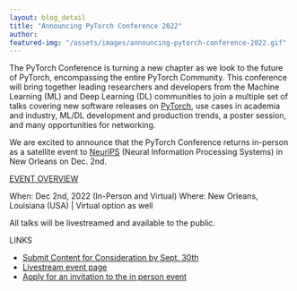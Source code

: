 ```yaml
---
layout: blog_detail
title: "Announcing PyTorch Conference 2022"
author:
featured-img: "/assets/images/announcing-pytorch-conference-2022.gif"
---
```


The PyTorch Conference is turning a new chapter as we look to the future of PyTorch, encompassing the entire PyTorch Community. This conference will bring together leading researchers and developers from the Machine Learning (ML) and Deep Learning (DL) communities to join a multiple set of talks covering new software releases on [PyTorch](https://pytorch.org/), use cases in academia and industry, ML/DL development and production trends, a poster session, and many opportunities for networking.

We are excited to announce that the PyTorch Conference returns in-person as a satellite event to [NeurlPS](https://l.workplace.com/l.php?u=https%3A%2F%2Fnips.cc%2F&h=AT3cdRwSEhyuNXpH2ptWjk-KxMxcceaYeTfflT6PEezDQ_zeUxRv1gjX7GhTQBgvZxFAR0wlSBwuhpipdMjUknMnhY5oJ5C4HjLNO40-12UnoeYALriwrvdxGfgigo8KYlWu_gRIQwlO-2r0wTnNft0whoSaOdVAxw&__tn__=-UK-R&c[0]=AT3z6QRLu8Uw48lKQ_P6FFq7ncHfjsfI16OGZvWO9kALatCY4sZcMjNzR7a4OiOG25RKVHpDX0TGutZHyM_R8Kl2s71Y3DEbq5QccmUVaSzCbcMUSc5Ms2zXHoeGxUlw1XirihAydPsX4Y1OmF6GRjqH8YFTNTFQRN3I8j2SFhR8LEUDxDmfnZ8Q7c2hXi0HeGc) (Neural Information Processing Systems) in New Orleans on Dec. 2nd.

<u>EVENT OVERVIEW</u>

When: Dec 2nd, 2022 (In-Person and Virtual)
Where: New Orleans, Louisiana (USA) | Virtual option as well

All talks will be livestreamed and available to the public.

LINKS

- [Submit Content for Consideration by Sept. 30th](https://docs.google.com/forms/d/121ptOuhqhmcPev9g5Zt2Ffl-NtB_oeyFk5CWjumUVLQ/edit)
- [Livestream event page]()
- [Apply for an invitation to the in person event](https://pytorchconference22.splashthat.com)